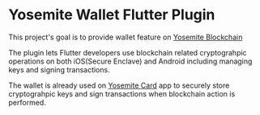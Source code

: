 # Yosemite Wallet Flutter Plugin

This project's goal is to provide wallet feature on [Yosemite Blockchain](https://yosemitex.com)

The plugin lets Flutter developers use blockchain related cryptograhpic operations on both iOS(Secure Enclave) and Android including managing keys and signing transactions.

The wallet is already used on [Yosemite Card](https://yosemitecardx.com) app to securely store cryptograhpic keys and sign transactions when blockchain action is performed.

